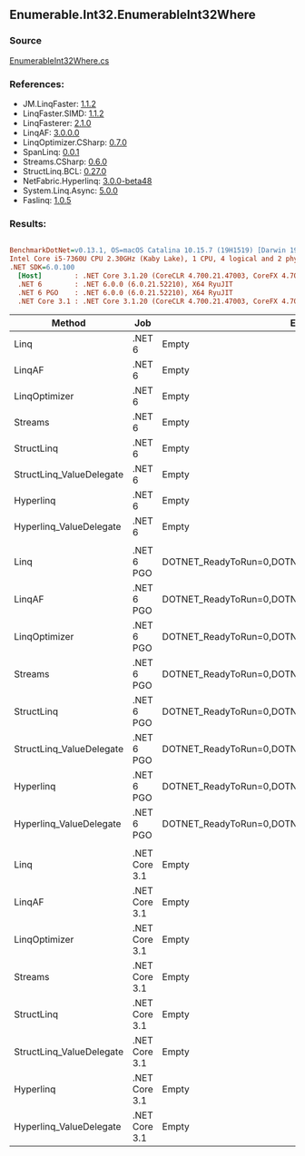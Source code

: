 ﻿## Enumerable.Int32.EnumerableInt32Where

### Source
[EnumerableInt32Where.cs](../LinqBenchmarks/Enumerable/Int32/EnumerableInt32Where.cs)

### References:
- JM.LinqFaster: [1.1.2](https://www.nuget.org/packages/JM.LinqFaster/1.1.2)
- LinqFaster.SIMD: [1.1.2](https://www.nuget.org/packages/LinqFaster.SIMD/1.0.3)
- LinqFasterer: [2.1.0](https://www.nuget.org/packages/LinqFasterer/2.1.0)
- LinqAF: [3.0.0.0](https://www.nuget.org/packages/LinqAF/3.0.0.0)
- LinqOptimizer.CSharp: [0.7.0](https://www.nuget.org/packages/LinqOptimizer.CSharp/0.7.0)
- SpanLinq: [0.0.1](https://www.nuget.org/packages/SpanLinq/0.0.1)
- Streams.CSharp: [0.6.0](https://www.nuget.org/packages/Streams.CSharp/0.6.0)
- StructLinq.BCL: [0.27.0](https://www.nuget.org/packages/StructLinq/0.27.0)
- NetFabric.Hyperlinq: [3.0.0-beta48](https://www.nuget.org/packages/NetFabric.Hyperlinq/3.0.0-beta48)
- System.Linq.Async: [5.0.0](https://www.nuget.org/packages/System.Linq.Async/5.0.0)
- Faslinq: [1.0.5](https://www.nuget.org/packages/Faslinq/1.0.5)

### Results:
``` ini

BenchmarkDotNet=v0.13.1, OS=macOS Catalina 10.15.7 (19H1519) [Darwin 19.6.0]
Intel Core i5-7360U CPU 2.30GHz (Kaby Lake), 1 CPU, 4 logical and 2 physical cores
.NET SDK=6.0.100
  [Host]        : .NET Core 3.1.20 (CoreCLR 4.700.21.47003, CoreFX 4.700.21.47101), X64 RyuJIT
  .NET 6        : .NET 6.0.0 (6.0.21.52210), X64 RyuJIT
  .NET 6 PGO    : .NET 6.0.0 (6.0.21.52210), X64 RyuJIT
  .NET Core 3.1 : .NET Core 3.1.20 (CoreCLR 4.700.21.47003, CoreFX 4.700.21.47101), X64 RyuJIT


```
|                   Method |           Job |                                                EnvironmentVariables |       Runtime | Count |       Mean |    Error |   StdDev |        Ratio | RatioSD |  Gen 0 | Allocated |
|------------------------- |-------------- |-------------------------------------------------------------------- |-------------- |------ |-----------:|---------:|---------:|-------------:|--------:|-------:|----------:|
|                     Linq |        .NET 6 |                                                               Empty |      .NET 6.0 |   100 | 1,148.2 ns |  3.82 ns |  3.39 ns |     baseline |         | 0.0458 |      96 B |
|                   LinqAF |        .NET 6 |                                                               Empty |      .NET 6.0 |   100 | 1,068.1 ns |  1.41 ns |  1.25 ns | 1.08x faster |   0.00x | 0.0191 |      40 B |
|            LinqOptimizer |        .NET 6 |                                                               Empty |      .NET 6.0 |   100 | 2,651.5 ns | 10.23 ns |  8.54 ns | 2.31x slower |   0.01x | 4.2534 |   8,906 B |
|                  Streams |        .NET 6 |                                                               Empty |      .NET 6.0 |   100 | 2,325.8 ns |  2.44 ns |  1.90 ns | 2.02x slower |   0.01x | 0.2823 |     592 B |
|               StructLinq |        .NET 6 |                                                               Empty |      .NET 6.0 |   100 |   850.2 ns |  2.04 ns |  1.59 ns | 1.35x faster |   0.01x | 0.0305 |      64 B |
| StructLinq_ValueDelegate |        .NET 6 |                                                               Empty |      .NET 6.0 |   100 |   692.6 ns |  1.68 ns |  1.57 ns | 1.66x faster |   0.01x | 0.0191 |      40 B |
|                Hyperlinq |        .NET 6 |                                                               Empty |      .NET 6.0 |   100 |   807.0 ns |  0.44 ns |  0.39 ns | 1.42x faster |   0.00x | 0.0191 |      40 B |
|  Hyperlinq_ValueDelegate |        .NET 6 |                                                               Empty |      .NET 6.0 |   100 |   723.5 ns |  0.85 ns |  0.80 ns | 1.59x faster |   0.00x | 0.0191 |      40 B |
|                          |               |                                                                     |               |       |            |          |          |              |         |        |           |
|                     Linq |    .NET 6 PGO | DOTNET_ReadyToRun=0,DOTNET_TC_QuickJitForLoops=1,DOTNET_TieredPGO=1 |      .NET 6.0 |   100 |   587.9 ns |  0.54 ns |  0.48 ns |     baseline |         | 0.0458 |      96 B |
|                   LinqAF |    .NET 6 PGO | DOTNET_ReadyToRun=0,DOTNET_TC_QuickJitForLoops=1,DOTNET_TieredPGO=1 |      .NET 6.0 |   100 |   397.0 ns |  0.44 ns |  0.37 ns | 1.48x faster |   0.00x | 0.0191 |      40 B |
|            LinqOptimizer |    .NET 6 PGO | DOTNET_ReadyToRun=0,DOTNET_TC_QuickJitForLoops=1,DOTNET_TieredPGO=1 |      .NET 6.0 |   100 | 2,367.1 ns | 34.89 ns | 30.93 ns | 4.03x slower |   0.05x | 4.2534 |   8,906 B |
|                  Streams |    .NET 6 PGO | DOTNET_ReadyToRun=0,DOTNET_TC_QuickJitForLoops=1,DOTNET_TieredPGO=1 |      .NET 6.0 |   100 | 1,512.5 ns |  2.69 ns |  2.25 ns | 2.57x slower |   0.00x | 0.2823 |     592 B |
|               StructLinq |    .NET 6 PGO | DOTNET_ReadyToRun=0,DOTNET_TC_QuickJitForLoops=1,DOTNET_TieredPGO=1 |      .NET 6.0 |   100 |   447.1 ns |  0.77 ns |  0.65 ns | 1.31x faster |   0.00x | 0.0305 |      64 B |
| StructLinq_ValueDelegate |    .NET 6 PGO | DOTNET_ReadyToRun=0,DOTNET_TC_QuickJitForLoops=1,DOTNET_TieredPGO=1 |      .NET 6.0 |   100 |   286.1 ns |  0.33 ns |  0.28 ns | 2.06x faster |   0.00x | 0.0191 |      40 B |
|                Hyperlinq |    .NET 6 PGO | DOTNET_ReadyToRun=0,DOTNET_TC_QuickJitForLoops=1,DOTNET_TieredPGO=1 |      .NET 6.0 |   100 |   444.3 ns |  1.13 ns |  1.00 ns | 1.32x faster |   0.00x | 0.0191 |      40 B |
|  Hyperlinq_ValueDelegate |    .NET 6 PGO | DOTNET_ReadyToRun=0,DOTNET_TC_QuickJitForLoops=1,DOTNET_TieredPGO=1 |      .NET 6.0 |   100 |   341.7 ns |  0.24 ns |  0.20 ns | 1.72x faster |   0.00x | 0.0191 |      40 B |
|                          |               |                                                                     |               |       |            |          |          |              |         |        |           |
|                     Linq | .NET Core 3.1 |                                                               Empty | .NET Core 3.1 |   100 | 1,308.3 ns |  1.03 ns |  0.86 ns |     baseline |         | 0.0458 |      96 B |
|                   LinqAF | .NET Core 3.1 |                                                               Empty | .NET Core 3.1 |   100 |   939.5 ns |  0.71 ns |  0.59 ns | 1.39x faster |   0.00x | 0.0191 |      40 B |
|            LinqOptimizer | .NET Core 3.1 |                                                               Empty | .NET Core 3.1 |   100 | 2,661.2 ns | 24.83 ns | 23.23 ns | 2.04x slower |   0.01x | 4.2725 |   8,936 B |
|                  Streams | .NET Core 3.1 |                                                               Empty | .NET Core 3.1 |   100 | 2,221.4 ns |  2.89 ns |  2.56 ns | 1.70x slower |   0.00x | 0.2823 |     592 B |
|               StructLinq | .NET Core 3.1 |                                                               Empty | .NET Core 3.1 |   100 | 1,113.0 ns |  1.31 ns |  1.23 ns | 1.18x faster |   0.00x | 0.0305 |      64 B |
| StructLinq_ValueDelegate | .NET Core 3.1 |                                                               Empty | .NET Core 3.1 |   100 |   855.0 ns |  0.47 ns |  0.42 ns | 1.53x faster |   0.00x | 0.0191 |      40 B |
|                Hyperlinq | .NET Core 3.1 |                                                               Empty | .NET Core 3.1 |   100 |   931.1 ns |  0.43 ns |  0.38 ns | 1.41x faster |   0.00x | 0.0191 |      40 B |
|  Hyperlinq_ValueDelegate | .NET Core 3.1 |                                                               Empty | .NET Core 3.1 |   100 |   803.4 ns |  0.64 ns |  0.57 ns | 1.63x faster |   0.00x | 0.0191 |      40 B |
